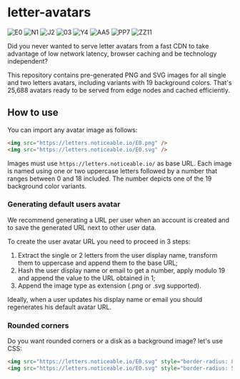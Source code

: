 # letter-avatars

![E0](https://letters.noticeable.io/E0.png) 
![N1](https://letters.noticeable.io/N1.png) 
![J2](https://letters.noticeable.io/J2.png) 
![03](https://letters.noticeable.io/O3.png) 
![Y4](https://letters.noticeable.io/Y4.png) 
![AA5](https://letters.noticeable.io/AA5.png)
![PP7](https://letters.noticeable.io/PP7.png) 
![ZZ11](https://letters.noticeable.io/ZZ11.png) 

Did you never wanted to serve letter avatars from a fast CDN to take advantage
of low network latency, browser caching and be technology independent?

This repository contains pre-generated PNG and SVG images for all single and two letters avatars,
including variants with 19 background colors. That's 25,688 avatars ready to be served from edge nodes and cached efficiently.

## How to use

You can import any avatar image as follows:

```html
<img src="https://letters.noticeable.io/E0.png" />
<img src="https://letters.noticeable.io/E0.svg" />
```

Images must use `https://letters.noticeable.io/` as base URL. Each image is named using one or two uppercase letters followed by a number that ranges between 0 and 18 included. The number depicts one of the 19 background color variants.

### Generating default users avatar

We recommend generating a URL per user when an account is created and to save the generated URL next to other user data.

To create the user avatar URL you need to proceed in 3 steps:

1. Extract the single or 2 letters from the user display name, transform them to uppercase and append them to the base URL;
2. Hash the user display name or email to get a number, apply modulo 19 and append the value to the URL obtained in 1;
3. Append the image type as extension (.png or .svg supported).

Ideally, when a user updates his display name or email you should regenerates his default avatar URL.

### Rounded corners

Do you want rounded corners or a disk as a background image? let's use CSS:

```html
<img src="https://letters.noticeable.io/E0.svg" style="border-radius: 8px" />
<img src="https://letters.noticeable.io/E0.svg" style="border-radius: 50%" />
```
